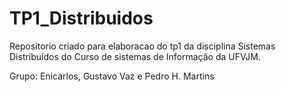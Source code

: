 # TP1_Distribuidos
 Repositorio criado para elaboracao do tp1 da disciplina Sistemas Distribuidos do Curso de sistemas de Informação da UFVJM.

Grupo: Enicarlos, Gustavo Vaz e Pedro H. Martins

